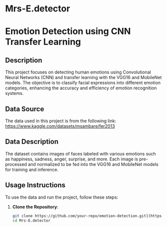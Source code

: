 # Mrs-E.detector
# Emotion Detection using CNN Transfer Learning

## Description
This project focuses on detecting human emotions using Convolutional Neural Networks (CNN) and transfer learning with the VGG16 and MobileNet models. The objective is to classify facial expressions into different emotion categories, enhancing the accuracy and efficiency of emotion recognition systems.

## Data Source
The data used in this project is from the following link: https://www.kaggle.com/datasets/msambare/fer2013

## Data Description
The dataset contains images of faces labeled with various emotions such as happiness, sadness, anger, surprise, and more. Each image is pre-processed and normalized to be fed into the VGG16 and MobileNet models for training and inference.

## Usage Instructions
To use the data and run the project, follow these steps:

1. **Clone the Repository**:
   ```sh
   git clone https://github.com/your-repo/emotion-detection.git](https://github.com/Away-x2/Mrs-E.detector.git
   cd Mrs-E.detector
